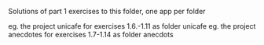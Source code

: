 Solutions of part 1 exercises to this folder, one app per folder

eg. the project unicafe for exercises 1.6.-1.11 as folder unicafe
eg. the project anecdotes for exercises 1.7-1.14 as folder anecdots
